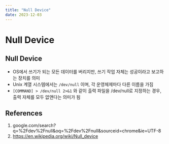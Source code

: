 ```yaml
---
title: "Null Device"
date: 2023-12-03
---
```


# Null Device

## Null Device

- OS에서 쓰기가 되는 모든 데이터를 버리지만, 쓰기 작업 자체는 성공이라고 보고하는 장치를 의미
- Unix 계열 시스템에서는 `/dev/null` 이며, 각 운영체제마다 다른 이름을 가짐
- `[COMMAND] > /dev/null 2>&1` 와 같이 출력 파일을 /dev/null로 지정하는 경우, 출력 자체를 모두 없앤다는 의미가 됨

## References

1. google.com/search?q=%2Fdev%2Fnull&oq=%2Fdev%2Fnull&sourceid=chrome&ie=UTF-8
2. https://en.wikipedia.org/wiki/Null_device
